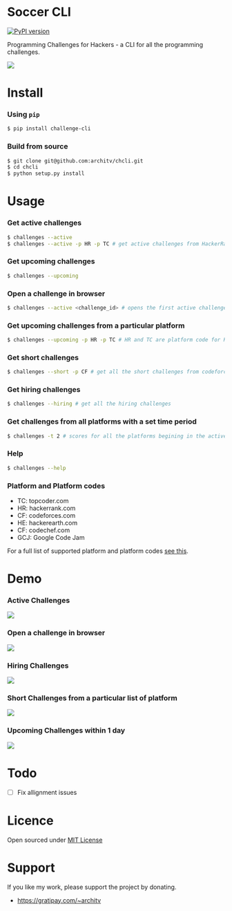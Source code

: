 Soccer CLI
=====

[![PyPI version](https://badge.fury.io/py/challenge-cli.svg)](https://badge.fury.io/py/challenge-cli)

Programming Challenges for Hackers - a CLI for all the programming challenges. 

![](http://i.imgur.com/R3OMV0A.gif)

Install
=====

### Using `pip`

```bash
$ pip install challenge-cli
````

### Build from source


```bash
$ git clone git@github.com:architv/chcli.git
$ cd chcli
$ python setup.py install
```

Usage
====

### Get active challenges

```bash
$ challenges --active
$ challenges --active -p HR -p TC # get active challenges from HackerRank(HR) and topcoder(TC).
```

### Get upcoming challenges

```bash
$ challenges --upcoming
```

### Open a challenge in browser

```bash
$ challenges --active <challenge_id> # opens the first active challenges in your browser
```

### Get upcoming challenges from a particular platform

```bash
$ challenges --upcoming -p HR -p TC # HR and TC are platform code for HackerRank and TopCoder Respectively
```

### Get short challenges

```bash
$ challenges --short -p CF # get all the short challenges from codeforces
```

### Get hiring challenges

```bash
$ challenges --hiring # get all the hiring challenges
```

### Get challenges from all platforms with a set time period

```bash
$ challenges -t 2 # scores for all the platforms begining in the active or begining in the next 2 days
```

### Help
```bash
$ challenges --help
```

### Platform and Platform codes

- TC: topcoder.com
- HR: hackerrank.com
- CF: codeforces.com
- HE: hackerearth.com
- CF: codechef.com
- GCJ: Google Code Jam

For a full list of supported platform and platform codes [see this](challenges/platformids.py).

Demo
====

### Active Challenges
![](http://i.imgur.com/Siedm4R.gif)

### Open a challenge in browser
![](http://i.imgur.com/mxsrc8C.gif)

### Hiring Challenges
![](http://i.imgur.com/c30BEqG.gif)

### Short Challenges from a particular list of platform
![](http://i.imgur.com/SKQgona.png?1)

### Upcoming Challenges within 1 day
![](http://i.imgur.com/3mX7YGh.png)

Todo
====
- [ ] Fix allignment issues


Licence
====
Open sourced under [MIT License](LICENSE)

Support
====
If you like my work, please support the project by donating.

- https://gratipay.com/~architv
